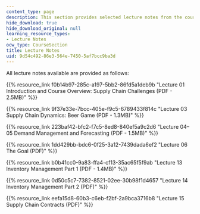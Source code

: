 ```yaml
---
content_type: page
description: This section provides selected lecture notes from the course.
hide_download: true
hide_download_original: null
learning_resource_types:
- Lecture Notes
ocw_type: CourseSection
title: Lecture Notes
uid: 9d54c492-86e3-564e-7450-5af7bcc9ba3d
---
```


All lecture notes available are provided as follows:

{{% resource_link f0b14b97-285c-a197-5bb2-86fd5a1deb9b "Lecture 01 Introduction and Course Overview: Supply Chain Challenges (PDF - 2.5MB)" %}}

{{% resource_link 9f37e33e-7bcc-405e-f9c5-6789433f814c "Lecture 03 Supply Chain Dynamics: Beer Game (PDF - 1.3MB)" %}}

{{% resource_link 223baf42-bfc2-f7c5-8ed8-840ef5a9c2d6 "Lecture 04–05 Demand Management and Forecasting (PDF - 1.5MB)" %}}

{{% resource_link 1dd429bb-bdc6-0f25-3a12-7439dada6ef2 "Lecture 06 The Goal (PDF)" %}}

{{% resource_link b0b41cc0-9a83-ffa4-cf13-35ac65f5f9ab "Lecture 13 Inventory Management Part 1 (PDF - 1.4MB)" %}}

{{% resource_link 0d50c5c7-7382-8521-02ee-30b98f1d4657 "Lecture 14 Inventory Management Part 2 (PDF)" %}}

{{% resource_link eefa15d8-60b3-c6eb-f2bf-2a9bca3716b8 "Lecture 15 Supply Chain Contracts (PDF)" %}}